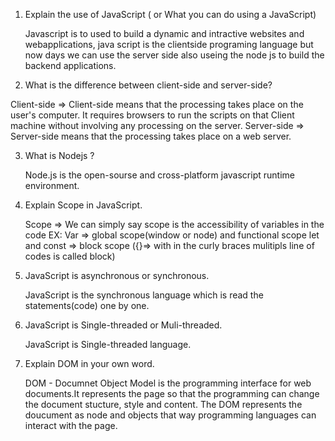1. Explain the use of JavaScript ( or What you can do using a JavaScript)
   
   Javascript is to used to build a dynamic and intractive websites and webapplications, java script is the clientside programing language 
   but now days we can use the server side also useing the node js to build the backend applications.
   
2. What is the difference between client-side and server-side?

  Client-side => Client-side means that the processing takes place on the user's computer. It requires browsers to run the scripts on that
  Client machine without involving any processing on the server.
  Server-side => Server-side means that the processing takes place on a web server.

3. What is Nodejs ?
    
   Node.js is the open-sourse and cross-platform javascript runtime environment.
 
4. Explain Scope in JavaScript.
  
    Scope => We can simply say scope is the accessibility of variables in the code
    EX:
    Var => global scope(window or node) and functional scope
    let and const => block scope ({}=> with in the curly braces mulitipls line of codes is called block)
    
 5. JavaScript is asynchronous or synchronous.
 
    JavaScript is the synchronous language which is read the statements(code) one by one.
    
6. JavaScript is Single-threaded or Muli-threaded.

    JavaScript is Single-threaded language.
    
 7. Explain DOM in your own word.
     
     DOM - Documnet Object Model is the programming interface for web documents.It represents the page 
     so that the programming can change the document stucture, style and content. The DOM represents the
     doucument as node and objects that way programming languages can interact with the page.

